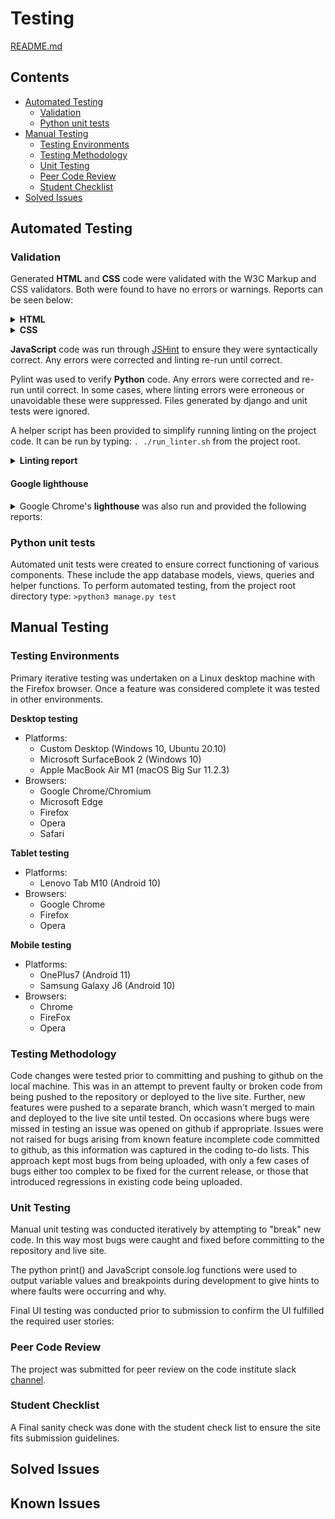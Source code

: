 # Testing

[README.md](README.md)

## Contents

- [Automated Testing](#Automated-Testing)
  - [Validation](#Validation)
  - [Python unit tests](#Python-unit-tests)
- [Manual Testing](#Manual-Testing)
  - [Testing Environments](#Testing-Environments)
  - [Testing Methodology](#Testing-Methodology)
  - [Unit Testing](#Unit-Testing)
  - [Peer Code Review](#Peer-Code-Review)
  - [Student Checklist](#Student-Checklist)
- [Solved Issues](#Solved-Issues)

## Automated Testing

### Validation

Generated **HTML** and **CSS** code were validated with the W3C Markup and CSS validators. Both were found to have no errors or warnings. Reports can be seen below:

<details>
<summary><b>HTML</b></summary>

[home page](design/testing/html_validation/homepage.pdf)

[category pages](design/testing/html_validation/category_pages.pdf)

[profile page](design/testing/html_validation/profile.pdf)

[events list](design/testing/html_validation/events.pdf)

[event details](design/testing/html_validation/event_details.pdf)

[edit events](design/testing/html_validation/edit_events.pdf)

[basket](design/testing/html_validation/basket.pdf)

[checkout](design/testing/html_validation/checkout.pdf)

[checkout success](design/testing/html_validation/checkout_success.pdf)

</details>

<details>
<summary><b>CSS</b></summary>

[base.css](design/testing/css_validation/base_css.pdf)
[events.css](design/testing/css_validation/events_css.pdf)
[checkout.css](design/testing/css_validation/checkout_css.pdf)

</details>

**JavaScript** code was run through [JSHint](https://jshint.com/) to ensure they were syntactically correct. Any errors were corrected and linting re-run until correct.

Pylint was used to verify **Python** code. Any errors were corrected and re-run until correct. In some cases, where linting errors were erroneous or unavoidable these were suppressed. Files generated by django and unit tests were ignored.

A helper script has been provided to simplify running linting on the project code.
It can be run by typing: `. ./run_linter.sh` from the project root.

<details>
<summary><b>Linting report</b></summary>

Testing TWCoulsdon

--------------------------------------------------------------------
Your code has been rated at 10.00/10 (previous run: 10.00/10, +0.00)

Testing core app

------------------------------------
Your code has been rated at 10.00/10

Testing home app

--------------------------------------------------------------------
Your code has been rated at 10.00/10 (previous run: 10.00/10, +0.00)

Testing events app

--------------------------------------------------------------------
Your code has been rated at 10.00/10 (previous run: 10.00/10, +0.00)

Testing profiles app

--------------------------------------------------------------------
Your code has been rated at 10.00/10 (previous run: 10.00/10, +0.00)

Testing boxoffice app

--------------------------------------------------------------------
Your code has been rated at 10.00/10 (previous run: 10.00/10, +0.00)

</details>


#### Google lighthouse

<details>

<summary>Google Chrome's <b>lighthouse</b> was also run and provided the following reports:</summary>

</details>

### Python unit tests

Automated unit tests were created to ensure correct functioning of various components. These include the app database models, views, queries and helper functions.
To perform automated testing, from the project root directory type:
`>python3 manage.py test`

## Manual Testing

### Testing Environments

Primary iterative testing was undertaken on a Linux desktop machine with the Firefox browser. Once a feature was considered complete it was tested in other environments.

**Desktop testing**

- Platforms:
  - Custom Desktop (Windows 10, Ubuntu 20.10)
  - Microsoft SurfaceBook 2 (Windows 10)
  - Apple MacBook Air M1 (macOS Big Sur 11.2.3)
- Browsers:
  - Google Chrome/Chromium
  - Microsoft Edge
  - Firefox
  - Opera
  - Safari

**Tablet testing**

- Platforms:
  - Lenovo Tab M10 (Android 10)
- Browsers:
  - Google Chrome
  - Firefox
  - Opera

**Mobile testing**

- Platforms:
  - OnePlus7 (Android 11)
  - Samsung Galaxy J6 (Android 10)
- Browsers:
  - Chrome
  - FireFox
  - Opera

### Testing Methodology

Code changes were tested prior to committing and pushing to github on the local machine. This was in an attempt to prevent faulty or broken code from being pushed to the repository or deployed to the live site. Further, new features were pushed to a separate branch, which wasn't merged to main and deployed to the live site until tested. On occasions where bugs were missed in testing an issue was opened on github if appropriate. Issues were not raised for bugs arising from known feature incomplete code committed to github, as this information was captured in the coding to-do lists. This approach kept most bugs from being uploaded, with only a few cases of bugs either too complex to be fixed for the current release, or those that introduced regressions in existing code being uploaded.

### Unit Testing

Manual unit testing was conducted iteratively by attempting to "break" new code. In this way most bugs were caught and fixed before committing to the repository and live site.

The python print() and JavaScript console.log functions were used to output variable values and breakpoints during development to give hints to where faults were occurring and why.

Final UI testing was conducted prior to submission to confirm the UI fulfilled the required user stories:

### Peer Code Review

The project was submitted for peer review on the code institute slack [channel](https://code-institute-room.slack.com/archives/CGWQJQKC5/p1622241547133500).

### Student Checklist

A Final sanity check was done with the student check list to ensure the site fits submission guidelines.

## Solved Issues

## Known Issues
